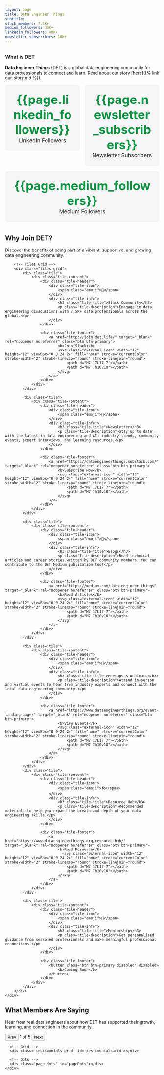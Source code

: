 ```yaml
---
layout: page
title: Data Engineer Things
subtitle: 
slack_members: 7.5K+
medium_followers: 30K+
linkedin_followers: 40K+
newsletter_subscribers: 10K+
---
```


<script>window.BASE_URL = "{{ '' | absolute_url }}";</script>
<link rel="stylesheet" href="{{ '/assets/css/det-join-section.css' | absolute_url }}">
<script src="{{ '/assets/js/det-join-section.js' | absolute_url }}" defer></script>

<h2 style="font-size:1.3rem; color:#003366; font-weight:400; margin-top:0; margin-bottom:2rem;">
  <span id="typewriter-subtitle"></span>
</h2>

<script>
document.addEventListener("DOMContentLoaded", function() {
  const text = "Created & curated by Data Engineers... For Data Engineers...";
  const el = document.getElementById("typewriter-subtitle");
  let i = 0;
  function type() {
    if (i <= text.length) {
      el.textContent = text.slice(0, i);
      i++;
      setTimeout(type, 20); // Faster typing speed
    }
  }
  type();
});
</script>

### What is DET

**Data Engineer Things** (DET) is a global data engineering community for data professionals to connect and learn. Read about our story [here]({% link our-story.md %}).

<div style="display: flex; gap: 1rem; flex-wrap: wrap; margin-bottom: 1.5rem;">
  <a href="https://www.linkedin.com/company/data-engineer-things/" target="_blank" style="flex: 1; min-width: 180px; text-decoration: none;">
    <div style="background: #f5f5f5; border-radius: 10px; padding: 1.5rem; text-align: center;">
      <div style="font-size: 2.5rem; font-weight: bold; color: rgb(10, 149, 65);">{{page.linkedin_followers}}</div>
      <div style="font-size: 1.1rem; color: #222;">LinkedIn Followers</div>
    </div>
  </a>
  <a href="https://dataengineerthings.substack.com" target="_blank" style="flex: 1; min-width: 180px; text-decoration: none;">
    <div style="background: #f5f5f5; border-radius: 10px; padding: 1.5rem; text-align: center;">
      <div style="font-size: 2.5rem; font-weight: bold; color:rgb(10, 149, 65);">{{page.newsletter_subscribers}}</div>
      <div style="font-size: 1.1rem; color: #222;">Newsletter Subscribers</div>
    </div>
  </a>
  <a href="https://medium.com/data-engineer-things" target="_blank" style="flex: 1; min-width: 180px; text-decoration: none;">
    <div style="background: #f5f5f5; border-radius: 10px; padding: 1.5rem; text-align: center;">
      <div style="font-size: 2.5rem; font-weight: bold; color:rgb(10, 149, 65);">{{page.medium_followers}}</div>
      <div style="font-size: 1.1rem; color: #222;">Medium Followers</div>
    </div>
  </a>
</div>

<div style="margin-bottom: 2.5rem;"></div>

  <!-- Why Join DET Section -->
  <section class="why-join-section">
      <div class="container">
          <!-- Header -->
          <div class="section-header">
              <h2 class="section-title">Why Join DET?</h2>
              <p class="section-description">
                  Discover the benefits of being part of a vibrant, supportive, and growing data engineering community.
              </p>
          </div>

        <!-- Tiles Grid -->
        <div class="tiles-grid">
            <div class="tile">
                <div class="tile-content">
                    <div class="tile-header">
                        <div class="tile-icon">
                            <span class="emoji">💬</span>
                        </div>
                        <div class="tile-info">
                            <h3 class="tile-title">Slack Community</h3>
                            <p class="tile-description">Enagage in data engineering disscussions with 7.5K+ data professionals across the global.</p>
                        </div>
                    </div>
                    
                    <div class="tile-footer">
                        <a href="http://join.det.life/" target="_blank" rel="noopener noreferrer" class="btn btn-primary">
                            <b>Join Slack</b>
                            <svg class="external-icon" width="12" height="12" viewBox="0 0 24 24" fill="none" stroke="currentColor" stroke-width="2" stroke-linecap="round" stroke-linejoin="round">
                                <path d="M7 17L17 7"></path>
                                <path d="M7 7h10v10"></path>
                            </svg>
                        </a>
                    </div>
                </div>
            </div>

            <div class="tile">
                <div class="tile-content">
                    <div class="tile-header">
                        <div class="tile-icon">
                            <span class="emoji">📧</span>
                        </div>
                        <div class="tile-info">
                            <h3 class="tile-title">Newsletter</h3>
                            <p class="tile-description">Stay up to date with the latest in data engineering and AI: industry trends, community events, expert interviews, and learning resources.</p>
                        </div>
                    </div>
                    
                    <div class="tile-footer">
                        <a href="https://dataengineerthings.substack.com/" target="_blank" rel="noopener noreferrer" class="btn btn-primary">
                            <b>Subscribe Now</b>
                            <svg class="external-icon" width="12" height="12" viewBox="0 0 24 24" fill="none" stroke="currentColor" stroke-width="2" stroke-linecap="round" stroke-linejoin="round">
                                <path d="M7 17L17 7"></path>
                                <path d="M7 7h10v10"></path>
                            </svg>
                        </a>
                    </div>
                </div>
            </div>

            <div class="tile">
                <div class="tile-content">
                    <div class="tile-header">
                        <div class="tile-icon">
                            <span class="emoji">📖</span>
                        </div>
                        <div class="tile-info">
                            <h3 class="tile-title">Blogs</h3>
                            <p class="tile-description">Read technical articles and career stories written by DET community members. You can contribute to the DET Medium publication too!</p>
                        </div>
                    </div>
                    
                    <div class="tile-footer">
                        <a href="https://medium.com/data-engineer-things" target="_blank" rel="noopener noreferrer" class="btn btn-primary">
                            <b>Read Articles</b>
                            <svg class="external-icon" width="12" height="12" viewBox="0 0 24 24" fill="none" stroke="currentColor" stroke-width="2" stroke-linecap="round" stroke-linejoin="round">
                                <path d="M7 17L17 7"></path>
                                <path d="M7 7h10v10"></path>
                            </svg>
                        </a>
                    </div>
                </div>
            </div>

            <div class="tile">
                <div class="tile-content">
                    <div class="tile-header">
                        <div class="tile-icon">
                            <span class="emoji">📅</span>
                        </div>
                        <div class="tile-info">
                            <h3 class="tile-title">Meetups & Webinars</h3>
                            <p class="tile-description">Attend in-person and virtual events to hear from industry experts and connect with the local data engineering community.</p>
                        </div>
                    </div>
                    
                    <div class="tile-footer">
                        <a href="https://www.dataengineerthings.org/event-landing-page/" target="_blank" rel="noopener noreferrer" class="btn btn-primary">
                            <b>View Events</b>
                            <svg class="external-icon" width="12" height="12" viewBox="0 0 24 24" fill="none" stroke="currentColor" stroke-width="2" stroke-linecap="round" stroke-linejoin="round">
                                <path d="M7 17L17 7"></path>
                                <path d="M7 7h10v10"></path>
                            </svg>
                        </a>
                    </div>
                </div>
            </div>
            <div class="tile">
                <div class="tile-content">
                    <div class="tile-header">
                        <div class="tile-icon">
                            <span class="emoji">🛠️</span>
                        </div>
                        <div class="tile-info">
                            <h3 class="tile-title">Resource Hub</h3>
                            <p class="tile-description">Recommended materials to help you expand the breath and depth of your data engineering skills.</p>
                        </div>
                    </div>
                    
                    <div class="tile-footer">
                        <a href="https://www.dataengineerthings.org/resource-hub/" target="_blank" rel="noopener noreferrer" class="btn btn-primary">
                            <b>Read Resource</b>
                              <svg class="external-icon" width="12" height="12" viewBox="0 0 24 24" fill="none" stroke="currentColor" stroke-width="2" stroke-linecap="round" stroke-linejoin="round">
                                <path d="M7 17L17 7"></path>
                                <path d="M7 7h10v10"></path>
                            </svg>
                        </a>
                    </div>
                </div>
            </div>
            
            <div class="tile">
                <div class="tile-content">
                    <div class="tile-header">
                        <div class="tile-icon">
                            <span class="emoji">🤝</span>
                        </div>
                        <div class="tile-info">
                            <h3 class="tile-title">Mentorship</h3>
                            <p class="tile-description">Get personalized guidance from seasoned professionals and make meaningful professional connections.</p>
                        </div>
                    </div>
                    
                    <div class="tile-footer">
                        <button class="btn btn-primary disabled" disabled>
                            <b>Coming Soon</b>
                        </button>
                    </div>
                </div>
            </div>
        </div>
    </div>
  </section>

  <!-- What Members Are Saying Section -->
  <section class="testimonials-section">
    <div class="container">
      <!-- Section Header -->
      <div class="section-header">
          <h2 class="section-title">What Members Are Saying</h2>
          <p class="section-description">
              Hear from real data engineers about how DET has supported their growth, learning, and connection in the community.
          </p>
      </div>
      <!-- Controls -->
      <div class="testimonial-controls">
        <button class="control-btn" id="prevBtn">Prev</button>
        <span class="page-indicator" id="pageIndicator">1 of 5</span>
        <button class="control-btn" id="nextBtn">Next</button>
      </div>

      <!-- Grid -->
      <div class="testimonials-grid" id="testimonialsGrid"></div>

      <!-- Dots -->
      <div class="page-dots" id="pageDots"></div>
    </div>
  </section>


<!-- ### Our Partners

<a href="https://www.databricks.com"><img src="{{ '/assets/img/logo/databricks-logo.png' | absolute_url }}" alt="Databricks Logo" height="100"></a>
<a href="http://donut.com/"><img src="{{ '/assets/img/logo/donut-logo.png' | absolute_url }}" alt="Donut Logo" height="100"></a> -->
